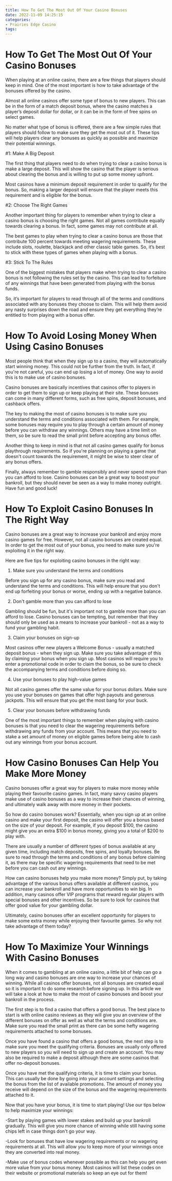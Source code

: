 ```yaml
---
title: How To Get The Most Out Of Your Casino Bonuses
date: 2022-11-09 14:25:15
categories:
- Prairies Edge Casino
tags:
---
```



#  How To Get The Most Out Of Your Casino Bonuses

When playing at an online casino, there are a few things that players should keep in mind. One of the most important is how to take advantage of the bonuses offered by the casino.

Almost all online casinos offer some type of bonus to new players. This can be in the form of a match deposit bonus, where the casino matches a player’s deposit dollar for dollar, or it can be in the form of free spins on select games.

No matter what type of bonus is offered, there are a few simple rules that players should follow to make sure they get the most out of it. These tips will help players clear any bonuses as quickly as possible and maximize their potential winnings.

#1: Make A Big Deposit

The first thing that players need to do when trying to clear a casino bonus is make a large deposit. This will show the casino that the player is serious about clearing the bonus and is willing to put up some money upfront.

Most casinos have a minimum deposit requirement in order to qualify for the bonus. So, making a larger deposit will ensure that the player meets this requirement and is eligible for the bonus.

#2: Choose The Right Games

Another important thing for players to remember when trying to clear a casino bonus is choosing the right games. Not all games contribute equally towards clearing a bonus. In fact, some games may not contribute at all.

The best games to play when trying to clear a casino bonus are those that contribute 100 percent towards meeting wagering requirements. These include slots, roulette, blackjack and other classic table games. So, it’s best to stick with these types of games when playing with a bonus.

#3: Stick To The Rules

One of the biggest mistakes that players make when trying to clear a casino bonus is not following the rules set by the casino. This can lead to forfeiture of any winnings that have been generated from playing with the bonus funds.

So, it’s important for players to read through all of the terms and conditions associated with any bonuses they choose to claim. This will help them avoid any nasty surprises down the road and ensure they get everything they’re entitled to from playing with a bonus offer.

#  How To Avoid Losing Money When Using Casino Bonuses

Most people think that when they sign up to a casino, they will automatically start winning money. This could not be further from the truth. In fact, if you're not careful, you can end up losing a lot of money. One way to avoid this is to make use of casino bonuses.

Casino bonuses are basically incentives that casinos offer to players in order to get them to sign up or keep playing at their site. These bonuses can come in many different forms, such as free spins, deposit bonuses, and cashback offers.

The key to making the most of casino bonuses is to make sure you understand the terms and conditions associated with them. For example, some bonuses may require you to play through a certain amount of money before you can withdraw any winnings. Others may have a time limit on them, so be sure to read the small print before accepting any bonus offer.

Another thing to keep in mind is that not all casino games qualify for bonus playthrough requirements. So if you're planning on playing a game that doesn't count towards the requirement, it might be wise to steer clear of any bonus offers.

Finally, always remember to gamble responsibly and never spend more than you can afford to lose. Casino bonuses can be a great way to boost your bankroll, but they should never be seen as a way to make money outright. Have fun and good luck!

#  How To Exploit Casino Bonuses In The Right Way

Casino bonuses are a great way to increase your bankroll and enjoy more casino games for free. However, not all casino bonuses are created equal. In order to get the most out of your bonus, you need to make sure you're exploiting it in the right way.

Here are five tips for exploiting casino bonuses in the right way:

1. Make sure you understand the terms and conditions

Before you sign up for any casino bonus, make sure you read and understand the terms and conditions. This will help ensure that you don't end up forfeiting your bonus or worse, ending up with a negative balance.

2. Don't gamble more than you can afford to lose

Gambling should be fun, but it's important not to gamble more than you can afford to lose. Casino bonuses can be tempting, but remember that they should only be used as a means to increase your bankroll - not as a way to fund your gambling habit.

3. Claim your bonuses on sign-up

Most casinos offer new players a Welcome Bonus - usually a matched deposit bonus - when they sign up. Make sure you take advantage of this by claiming your bonus when you sign up. Most casinos will require you to enter a promotional code in order to claim the bonus, so be sure to check the accompanying terms and conditions before doing so.

4. Use your bonuses to play high-value games

Not all casino games offer the same value for your bonus dollars. Make sure you use your bonuses on games that offer high payouts and generous jackpots. This will ensure that you get the most bang for your buck.

5. Clear your bonuses before withdrawing funds

One of the most important things to remember when playing with casino bonuses is that you need to clear the wagering requirements before withdrawing any funds from your account. This means that you need to stake a set amount of money on eligible games before being able to cash out any winnings from your bonus account.

#  How Casino Bonuses Can Help You Make More Money

Casino bonuses offer a great way for players to make more money while playing their favourite casino games. In fact, many savvy casino players make use of casino bonuses as a way to increase their chances of winning, and ultimately walk away with more money in their pockets.

So how do casino bonuses work? Essentially, when you sign up at an online casino and make your first deposit, the casino will offer you a bonus based on the size of your deposit. For example, if you deposit $100, the casino might give you an extra $100 in bonus money, giving you a total of $200 to play with.

There are usually a number of different types of bonus available at any given time, including match deposits, free spins, and loyalty bonuses. Be sure to read through the terms and conditions of any bonus before claiming it, as there may be specific wagering requirements that need to be met before you can cash out any winnings.

How can casino bonuses help you make more money? Simply put, by taking advantage of the various bonus offers available at different casinos, you can increase your bankroll and have more opportunities to win big. In addition, many casinos offer VIP programs that reward regular players with special bonuses and other incentives. So be sure to look for casinos that offer good value for your gambling dollar.

Ultimately, casino bonuses offer an excellent opportunity for players to make some extra money while enjoying their favourite games. So why not take advantage of them today?

#  How To Maximize Your Winnings With Casino Bonuses

When it comes to gambling at an online casino, a little bit of help can go a long way and casino bonuses are one way to increase your chances of winning. While all casinos offer bonuses, not all bonuses are created equal so it is important to do some research before signing up. In this article we will take a look at how to make the most of casino bonuses and boost your bankroll in the process.

The first step is to find a casino that offers a good bonus. The best place to start is with online casino reviews as they will give you an overview of the different bonuses on offer as well as what the terms and conditions are. Make sure you read the small print as there can be some hefty wagering requirements attached to some bonuses.

Once you have found a casino that offers a good bonus, the next step is to make sure you meet the qualifying criteria. Bonuses are usually only offered to new players so you will need to sign up and create an account. You may also be required to make a deposit although there are some casinos that offer no-deposit bonuses.

Once you have met the qualifying criteria, it is time to claim your bonus. This can usually be done by going into your account settings and selecting the bonus from the list of available promotions. The amount of money you receive will depend on the size of the bonus and the wagering requirements attached to it.

Now that you have your bonus, it is time to start playing! Use our tips below to help maximize your winnings:

-Start by playing games with lower stakes and build up your bankroll gradually. This will give you more chance of winning while still having some chips left in case things don't go your way.

-Look for bonuses that have low wagering requirements or no wagering requirements at all. This will allow you to keep more of your winnings once they are converted into real money.

-Make use of bonus codes whenever possible as this can help you get even more value from your bonus money. Most casinos will list these codes on their website or promotional materials so keep an eye out for them!